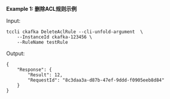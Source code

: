 **Example 1: 删除ACL规则示例**



Input: 

```
tccli ckafka DeleteAclRule --cli-unfold-argument  \
    --InstanceId ckafka-123456 \
    --RuleName testRule
```

Output: 
```
{
    "Response": {
        "Result": 12,
        "RequestId": "8c3daa3a-d87b-47ef-9ddd-f0905eeb8d84"
    }
}
```

